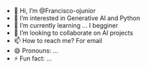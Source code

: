 - 👋 Hi, I’m @Francisco-ojunior
- 👀 I’m interested in Generative AI and Python
- 🌱 I’m currently learning ... I begginer
- 💞️ I’m looking to collaborate on AI projects
- 📫 How to reach me? For email
- 😄 Pronouns: ...
- ⚡ Fun fact: ...

<!---
Francisco-ojunior/Francisco-ojunior is a ✨ special ✨ repository because its `README.md` (this file) appears on your GitHub profile.
You can click the Preview link to take a look at your changes.
--->
